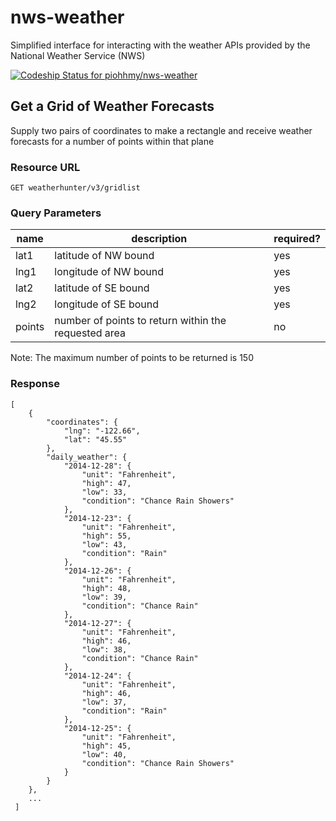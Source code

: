 nws-weather
===========

Simplified interface for interacting with the weather APIs provided by the 
National Weather Service (NWS)

[ ![Codeship Status for piohhmy/nws-weather](https://www.codeship.com/projects/826e75f0-4376-0131-40fb-22591c88ea21/status)](https://www.codeship.com/projects/10696)

## Get a Grid of Weather Forecasts
Supply two pairs of coordinates to make a rectangle and receive weather 
forecasts for a number of points within that plane

### Resource URL
```
GET weatherhunter/v3/gridlist
```

### Query Parameters
| name    | description  										 | required? |
|---------|------------------------------------------------------|-----------|
|  lat1   | latitude of NW bound								 | yes       | 
|  lng1   | longitude of NW bound 								 | yes       | 
|  lat2   | latitude of SE bound  								 | yes       |
|  lng2   | longitude of SE bound                                | yes       | 
|  points | number of points to return within the requested area | no        |

Note: The maximum number of points to be returned is 150


### Response
```
[
    {
        "coordinates": {
            "lng": "-122.66",
            "lat": "45.55"
        },
        "daily_weather": {
            "2014-12-28": {
                "unit": "Fahrenheit",
                "high": 47,
                "low": 33,
                "condition": "Chance Rain Showers"
            },
            "2014-12-23": {
                "unit": "Fahrenheit",
                "high": 55,
                "low": 43,
                "condition": "Rain"
            },
            "2014-12-26": {
                "unit": "Fahrenheit",
                "high": 48,
                "low": 39,
                "condition": "Chance Rain"
            },
            "2014-12-27": {
                "unit": "Fahrenheit",
                "high": 46,
                "low": 38,
                "condition": "Chance Rain"
            },
            "2014-12-24": {
                "unit": "Fahrenheit",
                "high": 46,
                "low": 37,
                "condition": "Rain"
            },
            "2014-12-25": {
                "unit": "Fahrenheit",
                "high": 45,
                "low": 40,
                "condition": "Chance Rain Showers"
            }
        }
    },
    ...
 ]
 ```

